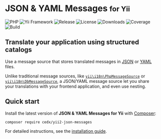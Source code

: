 # JSON & YAML Messages <small>for Yii</small>
![PHP](https://img.shields.io/packagist/php-v/cedx/yii2-json-messages.svg) ![Yii Framework](https://img.shields.io/badge/yii-%3E%3D2.0-brightgreen.svg) ![Release](https://img.shields.io/packagist/v/cedx/yii2-json-messages.svg) ![License](https://img.shields.io/packagist/l/cedx/yii2-json-messages.svg) ![Downloads](https://img.shields.io/packagist/dt/cedx/yii2-json-messages.svg) ![Coverage](https://coveralls.io/repos/github/cedx/yii2-json-messages/badge.svg) ![Build](https://github.com/cedx/yii2-json-messages/workflows/build/badge.svg)

## Translate your application using structured catalogs
Use a message source that stores translated messages in [JSON](https://www.json.org) or [YAML](http://yaml.org) files.

Unlike traditional message sources, like [`yii\i18n\PhpMessageSource`](https://www.yiiframework.com/doc/api/2.0/yii-i18n-phpmessagesource)
or [`yii\i18n\DbMessageSource`](https://www.yiiframework.com/doc/api/2.0/yii-i18n-dbmessagesource), a JSON/YAML message source let you share your translations with your frontend application, and even use nesting.

## Quick start
Install the latest version of **JSON & YAML Messages for Yii** with [Composer](https://getcomposer.org):

```shell
composer require cedx/yii2-json-messages
```

For detailed instructions, see the [installation guide](installation.md).
